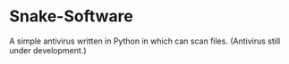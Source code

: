 Snake-Software
==============
A simple antivirus written in Python in which can scan files. (Antivirus still under development.)
